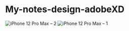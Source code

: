 # My-notes-design-adobeXD
![iPhone 12 Pro Max – 2](https://user-images.githubusercontent.com/66561370/190864319-0e0538b4-1278-4d20-a8bd-0fe00ce8e0d6.png)
![iPhone 12 Pro Max – 1](https://user-images.githubusercontent.com/66561370/190864322-54651151-f1f1-4251-841e-23ce42fe9fc8.png)
